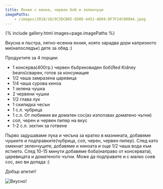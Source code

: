 ```yaml
---
title: Яхния с киноа, червен боб и зеленчуци
imagePaths:
    - /images/2018/10/9C5DCB85-ED0D-4451-AD69-DF7F24C800A4.jpeg
---
```

{% include gallery.html images=page.imagePaths %}

Вкусна и пъстра, лятно-есенна яхния, която зарадва дори капризното ми(напоследък) дете за обяд :)

Продуктите за 4 порции:

<ul>
	<li>1 консерва(400гр.) червен бъбрековиден боб(Red Kidney beans)сварен, готов за консумация</li>
	<li>1/2 чаша замразена царевица</li>
	<li>1/4 чаша сурова киноа</li>
	<li>1 зелена чушка</li>
	<li>2 червени чушки</li>
	<li>1/2 глава лук</li>
	<li>1 скилидка чесън</li>
	<li>1 с.л. чубрица</li>
	<li>1 с.л. От любимия ви доматен сос(аз използвах доматено чътни)</li>
        <li>сол, черен и червен пипер на вкус</li>
	<li>1-2 с.л. зехтин за готвене</li>
</ul>

Първо задушаваме лука и чесъна за кратко в мазнината, добавяме чушките и подправките(чубрица, сол, черен, червен пипер). След като омекнат зеленчуците, добавяме и киноата и още 1/2 чаша вода към ястието. След 10-15 минути добавяме боба(направо от консервата), царевицата и доматеното чътни. Може да подправите и с малко соев сос, ако ви допада :)

Добър апетит!

![Вкусно!](/images/2018/10/714F0F46-D598-4157-B296-F379DCBB39F5.jpeg "Да Ви е сладко!")
